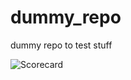 # dummy_repo

dummy repo to test stuff





![Scorecard](https://raw.githubusercontent.com/flippybit/dummy_repo/main/SCORECARD_BADGE.svg)
